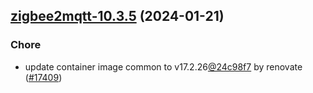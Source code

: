 

## [zigbee2mqtt-10.3.5](https://github.com/truecharts/charts/compare/zigbee2mqtt-10.3.4...zigbee2mqtt-10.3.5) (2024-01-21)

### Chore



- update container image common to v17.2.26[@24c98f7](https://github.com/24c98f7) by renovate ([#17409](https://github.com/truecharts/charts/issues/17409))
